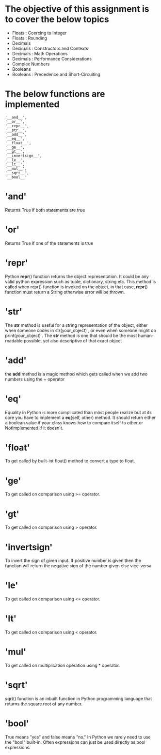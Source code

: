 # The objective of this assignment is to cover the below topics
* Floats : Coercing to Integer
* Floats : Rounding
* Decimals
* Decimals : Constructors and Contexts
* Decimals : Math Operations
* Decimals : Performance Considerations
* Complex Numbers
* Booleans
* Booleans : Precedence and Short-Circuiting

# The below functions are implemented

    '__and__',
    '__or__',
    '__repr__',
    '__str__',
    '__add__',
    '__eq__',
    '__float__',
    '__ge__',
    '__gt__',
    '__invertsign__',
    '__le__',
    '__lt__',
    '__mul__',
    '__sqrt__',
    '__bool__'


#   '__and__'
Returns True if both statements are true
#  '__or__'
Returns True if one of the statements is true
#  '__repr__'
Python __repr__() function returns the object representation. It could be any valid python expression such as tuple, dictionary, string etc. This method is called when repr() function is invoked on the object, in that case, __repr__() function must return a String otherwise error will be thrown.
#  '__str__'
The __str__ method is useful for a string representation of the object, either when someone codes in str(your_object) , or even when someone might do print(your_object) . The __str__ method is one that should be the most human-readable possible, yet also descriptive of that exact object
#  '__add__'
the __add__ method is a magic method which gets called when we add two numbers using the + operator
#  '__eq__'
Equality in Python is more complicated than most people realize but at its core you have to implement a __eq__(self, other) method. It should return either a boolean value if your class knows how to compare itself to other or NotImplemented if it doesn't.
#  '__float__'
To get called by built-int float() method to convert a type to float.
#  '__ge__'
To get called on comparison using >= operator.
#  '__gt__'
To get called on comparison using > operator.
#  '__invertsign__'
To invert the sign of given input. If positive number is given then the function will return the negative sign of the number given else vice-versa
#  '__le__'
To get called on comparison using <= operator.
#  '__lt__'
To get called on comparison using < operator.
#  '__mul__'
To get called on multiplication operation using * operator.
#  '__sqrt__'
sqrt() function is an inbuilt function in Python programming language that returns the square root of any number.
#  '__bool__'
True means "yes" and false means "no." In Python we rarely need to use the "bool" built-in. Often expressions can just be used directly as bool expressions.